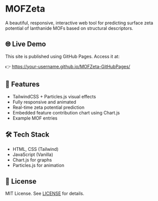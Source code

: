 # MOFZeta

A beautiful, responsive, interactive web tool for predicting surface zeta potential of lanthanide MOFs based on structural descriptors.

## 🌐 Live Demo

This site is published using GitHub Pages. Access it at:

👉 https://your-username.github.io/MOFZeta-GitHubPages/

## 🚀 Features

- TailwindCSS + Particles.js visual effects
- Fully responsive and animated
- Real-time zeta potential prediction
- Embedded feature contribution chart using Chart.js
- Example MOF entries

## 🛠 Tech Stack

- HTML, CSS (Tailwind)
- JavaScript (Vanilla)
- Chart.js for graphs
- Particles.js for animation

## 📄 License

MIT License. See [LICENSE](./LICENSE) for details.
